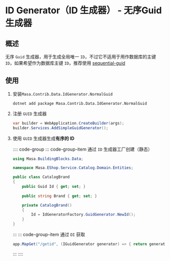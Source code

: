 # ID Generator（ID 生成器） - 无序Guid生成器

## 概述

无序 `Guid` 生成器，用于生成全局唯一 `ID`，不过它不适用于用作数据库的主键 `ID`，如果希望作为数据库主键 `ID`，推荐使用 [sequential-guid](/framework/building-blocks/id-generator/sequential-guid)

## 使用

1. 安装`Masa.Contrib.Data.IdGenerator.NormalGuid`

   ```shell 终端
   dotnet add package Masa.Contrib.Data.IdGenerator.NormalGuid
   ```

2. 注册 `GUID` 生成器

   ```csharp 终端
   var builder = WebApplication.CreateBuilder(args);
   builder.Services.AddSimpleGuidGenerator();
   ```

3. 使用 `GUID` 生成器生成**有序的 ID**

   :::: code-group
   ::: code-group-item 通过 `ID` 生成器工厂创建（静态）

   ```csharp Domain/Entities/CatalogBrand.cs
   using Masa.BuildingBlocks.Data;
   
   namespace Masa.EShop.Service.Catalog.Domain.Entities;
   
   public class CatalogBrand
   {
       public Guid Id { get; set; }
       
       public string Brand { get; set; }
   
       private CatalogBrand()
       {
           Id = IdGeneratorFactory.GuidGenerator.NewId();
       }
   }
   ```
   :::
   ::: code-group-item 通过 `DI` 获取

   ```csharp Program.cs
   app.MapGet("/getid", (IGuidGenerator generator) => { return generator.NewId(); });
   ```
   :::
   ::::